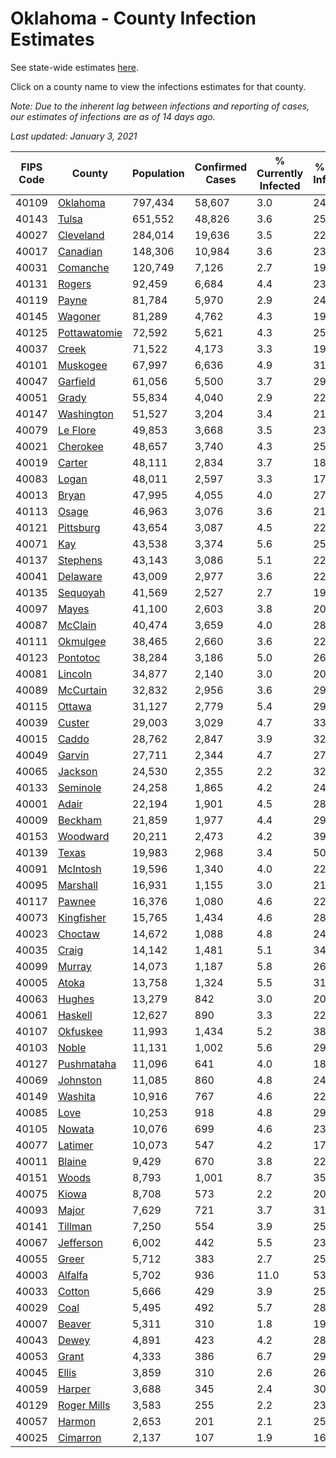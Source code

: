 # Oklahoma - County Infection Estimates

See state-wide estimates [here](/infections/us-ok).

Click on a county name to view the infections estimates for that county.

*Note: Due to the inherent lag between infections and reporting of cases, our estimates of infections are as of 14 days ago.*

*Last updated: January 3, 2021*

|   FIPS Code |                       County |   Population |   Confirmed Cases |   % Currently Infected |   % Total Infected |
|-------------|------------------------------|--------------|-------------------|------------------------|--------------------|
|       40109 |         [Oklahoma](oklahoma) |      797,434 |            58,607 |                    3.0 |               24.5 |
|       40143 |               [Tulsa](tulsa) |      651,552 |            48,826 |                    3.6 |               25.0 |
|       40027 |       [Cleveland](cleveland) |      284,014 |            19,636 |                    3.5 |               22.9 |
|       40017 |         [Canadian](canadian) |      148,306 |            10,984 |                    3.6 |               23.8 |
|       40031 |         [Comanche](comanche) |      120,749 |             7,126 |                    2.7 |               19.3 |
|       40131 |             [Rogers](rogers) |       92,459 |             6,684 |                    4.4 |               23.6 |
|       40119 |               [Payne](payne) |       81,784 |             5,970 |                    2.9 |               24.0 |
|       40145 |           [Wagoner](wagoner) |       81,289 |             4,762 |                    4.3 |               19.4 |
|       40125 | [Pottawatomie](pottawatomie) |       72,592 |             5,621 |                    4.3 |               25.1 |
|       40037 |               [Creek](creek) |       71,522 |             4,173 |                    3.3 |               19.5 |
|       40101 |         [Muskogee](muskogee) |       67,997 |             6,636 |                    4.9 |               31.9 |
|       40047 |         [Garfield](garfield) |       61,056 |             5,500 |                    3.7 |               29.3 |
|       40051 |               [Grady](grady) |       55,834 |             4,040 |                    2.9 |               22.8 |
|       40147 |     [Washington](washington) |       51,527 |             3,204 |                    3.4 |               21.3 |
|       40079 |         [Le Flore](le-flore) |       49,853 |             3,668 |                    3.5 |               23.4 |
|       40021 |         [Cherokee](cherokee) |       48,657 |             3,740 |                    4.3 |               25.0 |
|       40019 |             [Carter](carter) |       48,111 |             2,834 |                    3.7 |               18.6 |
|       40083 |               [Logan](logan) |       48,011 |             2,597 |                    3.3 |               17.5 |
|       40013 |               [Bryan](bryan) |       47,995 |             4,055 |                    4.0 |               27.1 |
|       40113 |               [Osage](osage) |       46,963 |             3,076 |                    3.6 |               21.7 |
|       40121 |       [Pittsburg](pittsburg) |       43,654 |             3,087 |                    4.5 |               22.7 |
|       40071 |                   [Kay](kay) |       43,538 |             3,374 |                    5.6 |               25.3 |
|       40137 |         [Stephens](stephens) |       43,143 |             3,086 |                    5.1 |               22.9 |
|       40041 |         [Delaware](delaware) |       43,009 |             2,977 |                    3.6 |               22.7 |
|       40135 |         [Sequoyah](sequoyah) |       41,569 |             2,527 |                    2.7 |               19.7 |
|       40097 |               [Mayes](mayes) |       41,100 |             2,603 |                    3.8 |               20.5 |
|       40087 |           [McClain](mcclain) |       40,474 |             3,659 |                    4.0 |               28.9 |
|       40111 |         [Okmulgee](okmulgee) |       38,465 |             2,660 |                    3.6 |               22.5 |
|       40123 |         [Pontotoc](pontotoc) |       38,284 |             3,186 |                    5.0 |               26.6 |
|       40081 |           [Lincoln](lincoln) |       34,877 |             2,140 |                    3.0 |               20.0 |
|       40089 |       [McCurtain](mccurtain) |       32,832 |             2,956 |                    3.6 |               29.9 |
|       40115 |             [Ottawa](ottawa) |       31,127 |             2,779 |                    5.4 |               29.2 |
|       40039 |             [Custer](custer) |       29,003 |             3,029 |                    4.7 |               33.6 |
|       40015 |               [Caddo](caddo) |       28,762 |             2,847 |                    3.9 |               32.3 |
|       40049 |             [Garvin](garvin) |       27,711 |             2,344 |                    4.7 |               27.6 |
|       40065 |           [Jackson](jackson) |       24,530 |             2,355 |                    2.2 |               32.1 |
|       40133 |         [Seminole](seminole) |       24,258 |             1,865 |                    4.2 |               24.7 |
|       40001 |               [Adair](adair) |       22,194 |             1,901 |                    4.5 |               28.5 |
|       40009 |           [Beckham](beckham) |       21,859 |             1,977 |                    4.4 |               29.1 |
|       40153 |         [Woodward](woodward) |       20,211 |             2,473 |                    4.2 |               39.8 |
|       40139 |               [Texas](texas) |       19,983 |             2,968 |                    3.4 |               50.2 |
|       40091 |         [McIntosh](mcintosh) |       19,596 |             1,340 |                    4.0 |               22.0 |
|       40095 |         [Marshall](marshall) |       16,931 |             1,155 |                    3.0 |               21.8 |
|       40117 |             [Pawnee](pawnee) |       16,376 |             1,080 |                    4.6 |               22.2 |
|       40073 |     [Kingfisher](kingfisher) |       15,765 |             1,434 |                    4.6 |               28.8 |
|       40023 |           [Choctaw](choctaw) |       14,672 |             1,088 |                    4.8 |               24.1 |
|       40035 |               [Craig](craig) |       14,142 |             1,481 |                    5.1 |               34.0 |
|       40099 |             [Murray](murray) |       14,073 |             1,187 |                    5.8 |               26.6 |
|       40005 |               [Atoka](atoka) |       13,758 |             1,324 |                    5.5 |               31.0 |
|       40063 |             [Hughes](hughes) |       13,279 |               842 |                    3.0 |               20.4 |
|       40061 |           [Haskell](haskell) |       12,627 |               890 |                    3.3 |               22.5 |
|       40107 |         [Okfuskee](okfuskee) |       11,993 |             1,434 |                    5.2 |               38.0 |
|       40103 |               [Noble](noble) |       11,131 |             1,002 |                    5.6 |               29.4 |
|       40127 |     [Pushmataha](pushmataha) |       11,096 |               641 |                    4.0 |               18.4 |
|       40069 |         [Johnston](johnston) |       11,085 |               860 |                    4.8 |               24.7 |
|       40149 |           [Washita](washita) |       10,916 |               767 |                    4.6 |               22.6 |
|       40085 |                 [Love](love) |       10,253 |               918 |                    4.8 |               29.0 |
|       40105 |             [Nowata](nowata) |       10,076 |               699 |                    4.6 |               23.2 |
|       40077 |           [Latimer](latimer) |       10,073 |               547 |                    4.2 |               17.5 |
|       40011 |             [Blaine](blaine) |        9,429 |               670 |                    3.8 |               22.8 |
|       40151 |               [Woods](woods) |        8,793 |             1,001 |                    8.7 |               35.8 |
|       40075 |               [Kiowa](kiowa) |        8,708 |               573 |                    2.2 |               20.5 |
|       40093 |               [Major](major) |        7,629 |               721 |                    3.7 |               31.0 |
|       40141 |           [Tillman](tillman) |        7,250 |               554 |                    3.9 |               25.0 |
|       40067 |       [Jefferson](jefferson) |        6,002 |               442 |                    5.5 |               23.6 |
|       40055 |               [Greer](greer) |        5,712 |               383 |                    2.7 |               25.8 |
|       40003 |           [Alfalfa](alfalfa) |        5,702 |               936 |                   11.0 |               53.3 |
|       40033 |             [Cotton](cotton) |        5,666 |               429 |                    3.9 |               25.1 |
|       40029 |                 [Coal](coal) |        5,495 |               492 |                    5.7 |               28.5 |
|       40007 |             [Beaver](beaver) |        5,311 |               310 |                    1.8 |               19.2 |
|       40043 |               [Dewey](dewey) |        4,891 |               423 |                    4.2 |               28.0 |
|       40053 |               [Grant](grant) |        4,333 |               386 |                    6.7 |               29.0 |
|       40045 |               [Ellis](ellis) |        3,859 |               310 |                    2.6 |               26.3 |
|       40059 |             [Harper](harper) |        3,688 |               345 |                    2.4 |               30.7 |
|       40129 |   [Roger Mills](roger-mills) |        3,583 |               255 |                    2.2 |               23.1 |
|       40057 |             [Harmon](harmon) |        2,653 |               201 |                    2.1 |               25.1 |
|       40025 |         [Cimarron](cimarron) |        2,137 |               107 |                    1.9 |               16.2 |